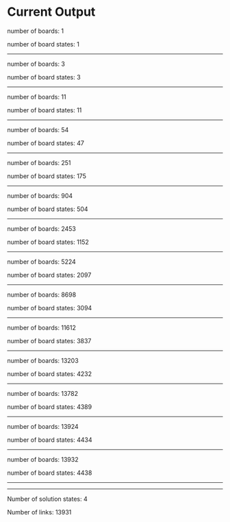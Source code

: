 # Current Output


number of boards: 1

number of board states: 1

-----

number of boards: 3

number of board states: 3

-----

number of boards: 11

number of board states: 11

-----

number of boards: 54

number of board states: 47

-----

number of boards: 251

number of board states: 175

-----

number of boards: 904

number of board states: 504

-----

number of boards: 2453

number of board states: 1152

-----

number of boards: 5224

number of board states: 2097

-----

number of boards: 8698

number of board states: 3094

-----

number of boards: 11612

number of board states: 3837

-----

number of boards: 13203

number of board states: 4232

-----

number of boards: 13782

number of board states: 4389

-----

number of boards: 13924

number of board states: 4434

-----

number of boards: 13932

number of board states: 4438

-----

-----

Number of solution states: 4

Number of links: 13931

